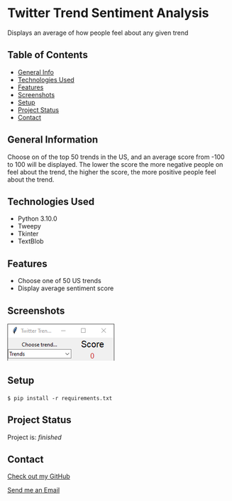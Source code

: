 # Twitter Trend Sentiment Analysis

  Displays an average of how people feel about any given trend

## Table of Contents

* [General Info](#general-information)
* [Technologies Used](#technologies-used)
* [Features](#features)
* [Screenshots](#screenshots)
* [Setup](#setup)
* [Project Status](#project-status)
* [Contact](#contact)

## General Information

Choose on of the top 50 trends in the US, and an average score from -100 to 100 will be displayed. The lower the score the more negative people on feel about the trend, the higher the score, the more positive people feel about the trend.

## Technologies Used

* Python 3.10.0
* Tweepy
* Tkinter
* TextBlob

## Features

* Choose one of 50 US trends
* Display average sentiment score

## Screenshots

![Example screenshot](./img/screenshot.png)

## Setup

`$ pip install -r requirements.txt`

## Project Status

Project is: _finished_

## Contact

[Check out my GitHub](https://github.com/Assentt)

[Send me an Email](mailto:tubbeethan@gmail.com)

